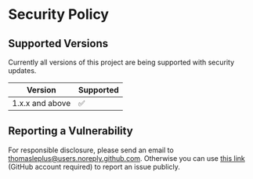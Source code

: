 # Security Policy

## Supported Versions

Currently all versions of this project are
being supported with security updates.

| Version         | Supported          |
| --------------- | ------------------ |
| 1.x.x and above | :white_check_mark: |

## Reporting a Vulnerability

For responsible disclosure, please send an email to thomasleplus@users.noreply.github.com. Otherwise you can use [this link](https://github.com/thomasleplus/docker-yaml/issues/new?assignees=thomasleplus&labels=security&template=security_vulnerability.md&title=%5BVULN%5D) (GitHub account required) to report an issue publicly.
